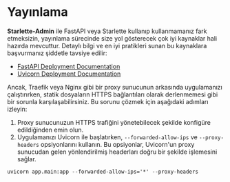 # Yayınlama

**Starlette-Admin** ile FastAPI veya Starlette kullanıp kullanmamanız fark etmeksizin, yayınlama sürecinde size yol gösterecek çok iyi kaynaklar hali hazırda mevcuttur.
Detaylı bilgi ve en iyi pratikleri sunan bu kaynaklara başvurmanız şiddetle tavsiye edilir:

* [FastAPI Deployment Documentation](https://fastapi.tiangolo.com/deployment/)
* [Uvicorn Deployment Documentation](https://www.uvicorn.org/deployment)

Ancak, Traefik veya Nginx gibi bir proxy sunucunun arkasında uygulamanızı çalıştırırken, statik dosyaların HTTPS bağlantıları olarak derlenmemesi gibi bir sorunla karşılaşabilirsiniz. Bu sorunu çözmek için aşağıdaki adımları izleyin:

1. Proxy sunucunuzun HTTPS trafiğini yönetebilecek şekilde konfigüre edildiğinden emin olun.
2. Uygulamanızı Uvicorn ile başlatırken, `--forwarded-allow-ips` ve `--proxy-headers` opsiyonlarını kullanın. Bu opsiyonlar, Uvicorn'un proxy sunucudan gelen yönlendirilmiş headerları doğru bir şekilde işlemesini sağlar.

```shell title="Example"
uvicorn app.main:app --forwarded-allow-ips='*' --proxy-headers
```

